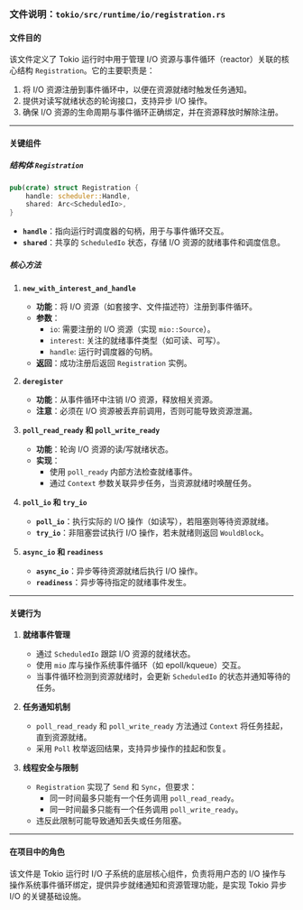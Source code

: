 ### 文件说明：`tokio/src/runtime/io/registration.rs`

#### **文件目的**
该文件定义了 Tokio 运行时中用于管理 I/O 资源与事件循环（reactor）关联的核心结构 `Registration`。它的主要职责是：
1. 将 I/O 资源注册到事件循环中，以便在资源就绪时触发任务通知。
2. 提供对读写就绪状态的轮询接口，支持异步 I/O 操作。
3. 确保 I/O 资源的生命周期与事件循环正确绑定，并在资源释放时解除注册。

---

#### **关键组件**

##### **结构体 `Registration`**
```rust
pub(crate) struct Registration {
    handle: scheduler::Handle,
    shared: Arc<ScheduledIo>,
}
```
- **`handle`**：指向运行时调度器的句柄，用于与事件循环交互。
- **`shared`**：共享的 `ScheduledIo` 状态，存储 I/O 资源的就绪事件和调度信息。

##### **核心方法**
1. **`new_with_interest_and_handle`**
   - **功能**：将 I/O 资源（如套接字、文件描述符）注册到事件循环。
   - **参数**：
     - `io`: 需要注册的 I/O 资源（实现 `mio::Source`）。
     - `interest`: 关注的就绪事件类型（如可读、可写）。
     - `handle`: 运行时调度器的句柄。
   - **返回**：成功注册后返回 `Registration` 实例。

2. **`deregister`**
   - **功能**：从事件循环中注销 I/O 资源，释放相关资源。
   - **注意**：必须在 I/O 资源被丢弃前调用，否则可能导致资源泄漏。

3. **`poll_read_ready` 和 `poll_write_ready`**
   - **功能**：轮询 I/O 资源的读/写就绪状态。
   - **实现**：
     - 使用 `poll_ready` 内部方法检查就绪事件。
     - 通过 `Context` 参数关联异步任务，当资源就绪时唤醒任务。

4. **`poll_io` 和 `try_io`**
   - **`poll_io`**：执行实际的 I/O 操作（如读写），若阻塞则等待资源就绪。
   - **`try_io`**：非阻塞尝试执行 I/O 操作，若未就绪则返回 `WouldBlock`。

5. **`async_io` 和 `readiness`**
   - **`async_io`**：异步等待资源就绪后执行 I/O 操作。
   - **`readiness`**：异步等待指定的就绪事件发生。

---

#### **关键行为**
1. **就绪事件管理**
   - 通过 `ScheduledIo` 跟踪 I/O 资源的就绪状态。
   - 使用 `mio` 库与操作系统事件循环（如 epoll/kqueue）交互。
   - 当事件循环检测到资源就绪时，会更新 `ScheduledIo` 的状态并通知等待的任务。

2. **任务通知机制**
   - `poll_read_ready` 和 `poll_write_ready` 方法通过 `Context` 将任务挂起，直到资源就绪。
   - 采用 `Poll` 枚举返回结果，支持异步操作的挂起和恢复。

3. **线程安全与限制**
   - `Registration` 实现了 `Send` 和 `Sync`，但要求：
     - 同一时间最多只能有一个任务调用 `poll_read_ready`。
     - 同一时间最多只能有一个任务调用 `poll_write_ready`。
   - 违反此限制可能导致通知丢失或任务阻塞。

---

#### **在项目中的角色**
该文件是 Tokio 运行时 I/O 子系统的底层核心组件，负责将用户态的 I/O 操作与操作系统事件循环绑定，提供异步就绪通知和资源管理功能，是实现 Tokio 异步 I/O 的关键基础设施。
